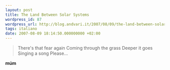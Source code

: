```yaml
---
layout: post
title: The Land Between Solar Systems
wordpress_id: 87
wordpress_url: http://blog.andvari.it/2007/08/09/the-land-between-solar-systems/
tags: italiano
date: 2007-08-09 18:14:50.000000000 +02:00
---
```


<blockquote>There's that fear again
Coming through the grass
Deeper it goes
Singing a song
Please...</blockquote>
<strong>múm</strong>
